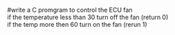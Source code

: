#write a C promgram to control the ECU fan   
if the temperature less than 30 turn off the fan (return 0)   
if the temp more then 60 turn on the fan (rerun 1)
